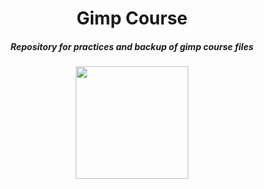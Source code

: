 <div align ="center">
<H1> Gimp Course</h1>
<h5>Repository for practices and backup of gimp course files</h5>

<img height="180em" src="https://cdn.jsdelivr.net/gh/devicons/devicon/icons/gimp/gimp-original.svg" />
